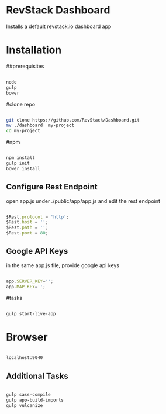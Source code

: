RevStack Dashboard
===========================

Installs a default revstack.io dashboard app

# Installation


##prerequisites

``` bash

node
gulp
bower

```


#clone repo

``` bash

git clone https://github.com/RevStack/Dashboard.git
mv ./dashboard  my-project
cd my-project

```


#npm

``` bash

npm install
gulp init
bower install

```

## Configure Rest Endpoint
open app.js under ./public/app/app.js and edit the rest endpoint

```js

$Rest.protocol = 'http';
$Rest.host = '';
$Rest.path = '';
$Rest.port = 80;

```

## Google API Keys
in the same app.js file, provide google api keys

```js

app.SERVER_KEY='';
app.MAP_KEY='';

```


#tasks

``` bash

gulp start-live-app

```

# Browser

``` bash

localhost:9040

```

## Additional Tasks

``` bash

gulp sass-compile
gulp app-build-imports
gulp vulcanize

```


